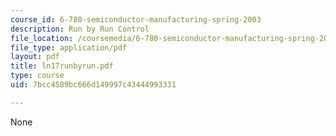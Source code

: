 ```yaml
---
course_id: 6-780-semiconductor-manufacturing-spring-2003
description: Run by Run Control
file_location: /coursemedia/6-780-semiconductor-manufacturing-spring-2003/7bcc4589bc666d149997c43444993331_ln17runbyrun.pdf
file_type: application/pdf
layout: pdf
title: ln17runbyrun.pdf
type: course
uid: 7bcc4589bc666d149997c43444993331

---
```

None